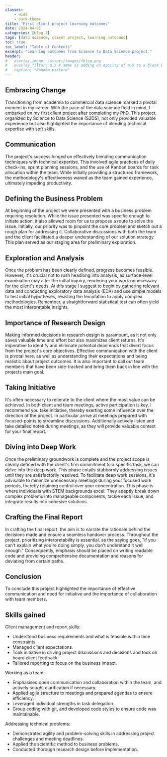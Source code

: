 ```yaml
---
classes: 
    - wide
    - dark-theme
title: "First client project learning outcomes"
date: 2024-04-01
categories: [blog_2]
tags: [data science, client project, learning outcomes]
toc: true
toc_label: "Table of Contents"
excerpt: "Learning outcomes from Science to Data Science project."
header:
#   overlay_image: /assets/images/fblog.png
#   overlay_filter: 0.5 # same as adding an opacity of 0.5 to a black background
#   caption: "Random picture"
---
```



## Embracing Change

Transitioning from academia to commercial data science marked a pivotal moment in my career. With the pace of the data science field in mind, I embarked on my first client project after completing my PhD. This project, organized by Science to Data Science (S2DS), not only provided valuable experience but also highlighted the importance of blending technical expertise with soft skills.

## Communication

The project's success hinged on effectively blending communication techniques with technical expertise. This involved agile practices of daily check-ins, sprint planning sessions, and the use of Kanban boards for task allocation within the team. While initially providing a structured framework, the methodology's effectiveness waned as the team gained experience, ultimately impeding productivity.
## Defining the Business Problem

At beginning of the project  we were presented with a business problem requiring resolution. While the issue presented was specific enough to initiate action, it also allowed room for us to propose a route to solve the issue.  Initially, our priority was to pinpoint the core problem and sketch out a rough plan for addressing it. Collaborative discussions with both the team and the client facilitated a deeper understanding of our solution strategy. This plan served as our staging area for preliminary exploration.
## Exploration and Analysis

Once the problem has been clearly defined, progress becomes feasible. However, it's crucial not to rush headlong into analysis, as surface-level examination may alter the initial inquiry, rendering your work unnecessary for the client's needs. At this stage I suggest to begin by gathering relevant data and conducting exploratory data analysis (EDA) and use simple models to test initial hypotheses, resisting the temptation to apply complex methodologies. Remember, a straightforward statistical test can often yield the most interpretable insights.
## Importance of Research Design

Making informed decisions in research design is paramount, as it not only saves valuable time and effort but also maximizes client returns. It's imperative to identify and eliminate potential dead ends that divert focus from the project's core objectives. Effective communication with the client is pivotal here, as well as understanding their expectations and being realistic about project outcomes. It is also important to call out team members that have been side-tracked and bring them back in line with the projects main goal.
## Taking Initiative

It's often necessary to reiterate to the client where the most value can be achieved. In both client and team meetings, active participation is key. I recommend you take initiative, thereby exerting some influence over the direction of the project. In particular arrive at meetings prepared with focused-points to streamline discussions. Additionally actively listen and take detailed notes during meetings, as they will provide valuable context for your final report.
## Diving into Deep Work

Once the preliminary groundwork is complete and the project scope is clearly defined with the client's firm commitment to a specific task, we can delve into the deep work. This phase entails stubbornly addressing issues until they are satisfactorily resolved. To facilitate deep work sessions, it's advisable to minimize unnecessary meetings during your focused work periods, thereby retaining control over your concentration. This phase is where individuals with STEM backgrounds excel. They adeptly break down complex problems into manageable components,  tackle each issue, and integrate results into cohesive solutions.
## Crafting the Final Report

In crafting the final report, the aim is to narrate the rationale behind the decisions made and ensure a seamless handover process. Throughout the project, prioritizing interpretability is essential, as the saying goes, "if you can't explain what you're doing simply, you don't understand it well enough." Consequently, emphasis should be placed on writing readable code and providing comprehensive documentation and reasons for deviating from certain paths.
## Conclusion

To conclude this project highlighted the importance of effective communication and need for initiative and the importance of collaboration with team members.
## Skills gained

Client management and report skills:
- Understood business requirements and what is feasible within time constraints.
- Managed client expectations.
- Took initiative in driving project discussions and decisions and took on board client feedback.
- Tailored reporting to focus on the business impact.

Working as a team:
- Emphasised open communication and collaboration within the team, and actively sought clarification if necessary.
- Applied agile structure to meetings and prepared agendas to ensure efficiency.
- Leveraged individual strengths in task delegation.
- Group coding with git, and developed code styles to ensure code was maintainable.

Addressing technical problems:
- Demonstrated agility and problem-solving skills in addressing project challenges and meeting deadlines.
- Applied the scientific method to business problems.
- Conducted thorough research design before implementation.
